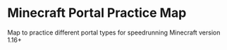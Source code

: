 # Minecraft Portal Practice Map

Map to practice different portal types for speedrunning
Minecraft version 1.16+
